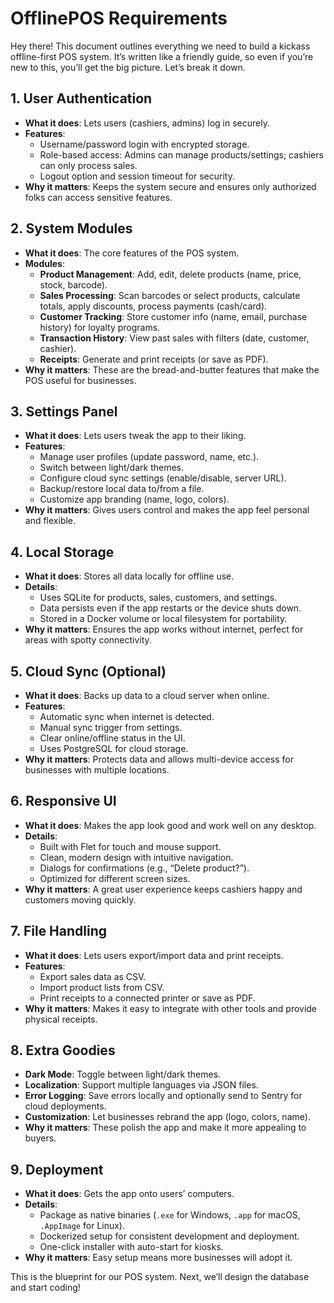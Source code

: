 # OfflinePOS Requirements

Hey there! This document outlines everything we need to build a kickass offline-first POS system. It’s written like a friendly guide, so even if you’re new to this, you’ll get the big picture. Let’s break it down.

## 1. User Authentication
- **What it does**: Lets users (cashiers, admins) log in securely.
- **Features**:
  - Username/password login with encrypted storage.
  - Role-based access: Admins can manage products/settings; cashiers can only process sales.
  - Logout option and session timeout for security.
- **Why it matters**: Keeps the system secure and ensures only authorized folks can access sensitive features.

## 2. System Modules
- **What it does**: The core features of the POS system.
- **Modules**:
  - **Product Management**: Add, edit, delete products (name, price, stock, barcode).
  - **Sales Processing**: Scan barcodes or select products, calculate totals, apply discounts, process payments (cash/card).
  - **Customer Tracking**: Store customer info (name, email, purchase history) for loyalty programs.
  - **Transaction History**: View past sales with filters (date, customer, cashier).
  - **Receipts**: Generate and print receipts (or save as PDF).
- **Why it matters**: These are the bread-and-butter features that make the POS useful for businesses.

## 3. Settings Panel
- **What it does**: Lets users tweak the app to their liking.
- **Features**:
  - Manage user profiles (update password, name, etc.).
  - Switch between light/dark themes.
  - Configure cloud sync settings (enable/disable, server URL).
  - Backup/restore local data to/from a file.
  - Customize app branding (name, logo, colors).
- **Why it matters**: Gives users control and makes the app feel personal and flexible.

## 4. Local Storage
- **What it does**: Stores all data locally for offline use.
- **Details**:
  - Uses SQLite for products, sales, customers, and settings.
  - Data persists even if the app restarts or the device shuts down.
  - Stored in a Docker volume or local filesystem for portability.
- **Why it matters**: Ensures the app works without internet, perfect for areas with spotty connectivity.

## 5. Cloud Sync (Optional)
- **What it does**: Backs up data to a cloud server when online.
- **Features**:
  - Automatic sync when internet is detected.
  - Manual sync trigger from settings.
  - Clear online/offline status in the UI.
  - Uses PostgreSQL for cloud storage.
- **Why it matters**: Protects data and allows multi-device access for businesses with multiple locations.

## 6. Responsive UI
- **What it does**: Makes the app look good and work well on any desktop.
- **Details**:
  - Built with Flet for touch and mouse support.
  - Clean, modern design with intuitive navigation.
  - Dialogs for confirmations (e.g., “Delete product?”).
  - Optimized for different screen sizes.
- **Why it matters**: A great user experience keeps cashiers happy and customers moving quickly.

## 7. File Handling
- **What it does**: Lets users export/import data and print receipts.
- **Features**:
  - Export sales data as CSV.
  - Import product lists from CSV.
  - Print receipts to a connected printer or save as PDF.
- **Why it matters**: Makes it easy to integrate with other tools and provide physical receipts.

## 8. Extra Goodies
- **Dark Mode**: Toggle between light/dark themes.
- **Localization**: Support multiple languages via JSON files.
- **Error Logging**: Save errors locally and optionally send to Sentry for cloud deployments.
- **Customization**: Let businesses rebrand the app (logo, colors, name).
- **Why it matters**: These polish the app and make it more appealing to buyers.

## 9. Deployment
- **What it does**: Gets the app onto users’ computers.
- **Details**:
  - Package as native binaries (`.exe` for Windows, `.app` for macOS, `.AppImage` for Linux).
  - Dockerized setup for consistent development and deployment.
  - One-click installer with auto-start for kiosks.
- **Why it matters**: Easy setup means more businesses will adopt it.

This is the blueprint for our POS system. Next, we’ll design the database and start coding!